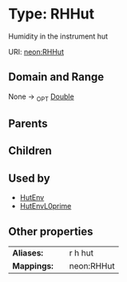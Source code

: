 
# Type: RHHut


Humidity in the instrument hut

URI: [neon:RHHut](https://data.neonscience.org/RHHut)


## Domain and Range

None ->  <sub>OPT</sub> [Double](types/Double.md)

## Parents


## Children


## Used by

 * [HutEnv](HutEnv.md)
 * [HutEnvL0prime](HutEnvL0prime.md)

## Other properties

|  |  |  |
| --- | --- | --- |
| **Aliases:** | | r h hut |
| **Mappings:** | | neon:RHHut |

